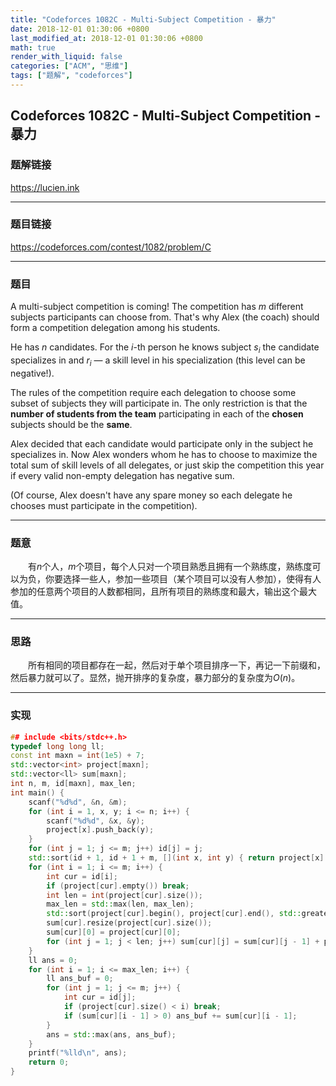 ```yaml
---
title: "Codeforces 1082C - Multi-Subject Competition - 暴力"
date: 2018-12-01 01:30:06 +0800
last_modified_at: 2018-12-01 01:30:06 +0800
math: true
render_with_liquid: false
categories: ["ACM", "思维"]
tags: ["题解", "codeforces"]
---
```


## Codeforces 1082C - Multi-Subject Competition - 暴力

### 题解链接

https://lucien.ink

------

### 题目链接

https://codeforces.com/contest/1082/problem/C

------

### 题目

A multi-subject competition is coming! The competition has $m$ different subjects participants can choose from. That's why Alex (the coach) should form a competition delegation among his students. 

He has $n$ candidates. For the $i$-th person he knows subject $s_i$ the candidate specializes in and $r_i$ — a skill level in his specialization (this level can be negative!). 

The rules of the competition require each delegation to choose some subset of subjects they will participate in. The only restriction is that the **number of students from the team** participating in each of the **chosen** subjects should be the **same**.

Alex decided that each candidate would participate only in the subject he specializes in. Now Alex wonders whom he has to choose to maximize the total sum of skill levels of all delegates, or just skip the competition this year if every valid non-empty delegation has negative sum.

(Of course, Alex doesn't have any spare money so each delegate he chooses must participate in the competition).

------

### 题意

&emsp;&emsp;有$n$个人，$m$个项目，每个人只对一个项目熟悉且拥有一个熟练度，熟练度可以为负，你要选择一些人，参加一些项目（某个项目可以没有人参加），使得有人参加的任意两个项目的人数都相同，且所有项目的熟练度和最大，输出这个最大值。

------

### 思路

&emsp;&emsp;所有相同的项目都存在一起，然后对于单个项目排序一下，再记一下前缀和，然后暴力就可以了。显然，抛开排序的复杂度，暴力部分的复杂度为$O(n)$。

------

### 实现

```cpp
## include <bits/stdc++.h>
typedef long long ll;
const int maxn = int(1e5) + 7;
std::vector<int> project[maxn];
std::vector<ll> sum[maxn];
int n, m, id[maxn], max_len;
int main() {
    scanf("%d%d", &n, &m);
    for (int i = 1, x, y; i <= n; i++) {
        scanf("%d%d", &x, &y);
        project[x].push_back(y);
    }
    for (int j = 1; j <= m; j++) id[j] = j;
    std::sort(id + 1, id + 1 + m, [](int x, int y) { return project[x].size() > project[y].size(); });
    for (int i = 1; i <= m; i++) {
        int cur = id[i];
        if (project[cur].empty()) break;
        int len = int(project[cur].size());
        max_len = std::max(len, max_len);
        std::sort(project[cur].begin(), project[cur].end(), std::greater<int>());
        sum[cur].resize(project[cur].size());
        sum[cur][0] = project[cur][0];
        for (int j = 1; j < len; j++) sum[cur][j] = sum[cur][j - 1] + project[cur][j];
    }
    ll ans = 0;
    for (int i = 1; i <= max_len; i++) {
        ll ans_buf = 0;
        for (int j = 1; j <= m; j++) {
            int cur = id[j];
            if (project[cur].size() < i) break;
            if (sum[cur][i - 1] > 0) ans_buf += sum[cur][i - 1];
        }
        ans = std::max(ans, ans_buf);
    }
    printf("%lld\n", ans);
    return 0;
}

```